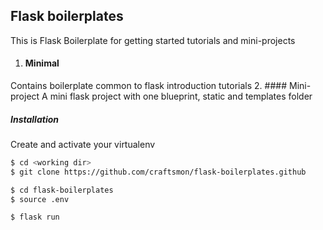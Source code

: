 ## Flask boilerplates

This is Flask Boilerplate for getting started tutorials and mini-projects

1. #### Minimal
  Contains boilerplate common to flask introduction tutorials
2. #### Mini-project
  A mini flask project with one blueprint, static and templates folder
  ##### Installation

  Create and activate your virtualenv
  ```bash
  $ cd <working dir>
  $ git clone https://github.com/craftsmon/flask-boilerplates.github

  $ cd flask-boilerplates
  $ source .env

  $ flask run
  ```
